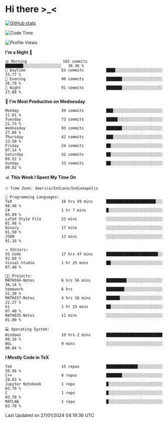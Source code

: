 # Hi there \>_<

[![GitHub stats](https://github-readme-stats.vercel.app/api?username=ARessegetesStery&show_icons=true&theme=transparent)](https://github.com/anuraghazra/github-readme-stats)

<!--START_SECTION:waka-->
![Code Time](http://img.shields.io/badge/Code%20Time-607%20hrs%2036%20mins-blue)

![Profile Views](http://img.shields.io/badge/Profile%20Views-0-blue)

**I'm a Night 🦉** 

```text
🌞 Morning                102 commits         ████████░░░░░░░░░░░░░░░░░   30.36 % 
🌆 Daytime                53 commits          ████░░░░░░░░░░░░░░░░░░░░░   15.77 % 
🌃 Evening                90 commits          ███████░░░░░░░░░░░░░░░░░░   26.79 % 
🌙 Night                  91 commits          ███████░░░░░░░░░░░░░░░░░░   27.08 % 
```
📅 **I'm Most Productive on Wednesday** 

```text
Monday                   39 commits          ███░░░░░░░░░░░░░░░░░░░░░░   11.61 % 
Tuesday                  73 commits          █████░░░░░░░░░░░░░░░░░░░░   21.73 % 
Wednesday                93 commits          ███████░░░░░░░░░░░░░░░░░░   27.68 % 
Thursday                 42 commits          ███░░░░░░░░░░░░░░░░░░░░░░   12.50 % 
Friday                   24 commits          ██░░░░░░░░░░░░░░░░░░░░░░░   07.14 % 
Saturday                 32 commits          ██░░░░░░░░░░░░░░░░░░░░░░░   09.52 % 
Sunday                   33 commits          ██░░░░░░░░░░░░░░░░░░░░░░░   09.82 % 
```


📊 **This Week I Spent My Time On** 

```text
🕑︎ Time Zone: America/Indiana/Indianapolis

💬 Programming Languages: 
TeX                      16 hrs 59 mins      ██████████████████████░░░   88.46 % 
C#                       1 hr 7 mins         █░░░░░░░░░░░░░░░░░░░░░░░░   05.89 % 
LaTeX Style File         22 mins             ░░░░░░░░░░░░░░░░░░░░░░░░░   01.98 % 
Binary                   17 mins             ░░░░░░░░░░░░░░░░░░░░░░░░░   01.50 % 
JSON                     13 mins             ░░░░░░░░░░░░░░░░░░░░░░░░░   01.18 % 

🔥 Editors: 
VS Code                  17 hrs 47 mins      ███████████████████████░░   92.60 % 
Visual Studio            1 hr 25 mins        ██░░░░░░░░░░░░░░░░░░░░░░░   07.40 % 

🐱‍💻 Projects: 
MATH594-Notes            6 hrs 56 mins       █████████░░░░░░░░░░░░░░░░   36.14 % 
homework                 6 hrs               ████████░░░░░░░░░░░░░░░░░   31.30 % 
MATH437-Notes            4 hrs 16 mins       ██████░░░░░░░░░░░░░░░░░░░   22.27 % 
h1                       1 hr 25 mins        ██░░░░░░░░░░░░░░░░░░░░░░░   07.40 % 
MATH635-Notes            11 mins             ░░░░░░░░░░░░░░░░░░░░░░░░░   01.00 % 

💻 Operating System: 
Windows                  19 hrs 2 mins       █████████████████████████   99.16 % 
WSL                      9 mins              ░░░░░░░░░░░░░░░░░░░░░░░░░   00.84 % 
```

**I Mostly Code in TeX** 

```text
TeX                      15 repos            ██████████████░░░░░░░░░░░   55.56 % 
C++                      8 repos             ███████░░░░░░░░░░░░░░░░░░   29.63 % 
Jupyter Notebook         1 repo              █░░░░░░░░░░░░░░░░░░░░░░░░   03.70 % 
C                        1 repo              █░░░░░░░░░░░░░░░░░░░░░░░░   03.70 % 
MATLAB                   1 repo              █░░░░░░░░░░░░░░░░░░░░░░░░   03.70 % 
```




 Last Updated on 27/01/2024 04:19:36 UTC
<!--END_SECTION:waka-->
